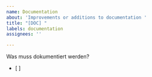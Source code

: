 ```yaml
---
name: Documentation
about: 'Improvements or additions to documentation '
title: "[DOC] "
labels: documentation
assignees: ''

---
```


Was muss dokumentiert werden?
- [ ]
